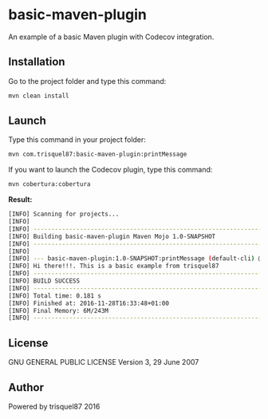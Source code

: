 # basic-maven-plugin
An example of a basic Maven plugin with Codecov integration.

Installation
----

Go to the project folder and type this command:

```sh
mvn clean install
```

Launch
----

Type this command in your project folder:

```sh
mvn com.trisquel87:basic-maven-plugin:printMessage
```

If you want to launch the Codecov plugin, type this command:

```sh
mvn cobertura:cobertura
```

**Result:**

```sh
[INFO] Scanning for projects...
[INFO]
[INFO] ------------------------------------------------------------------------
[INFO] Building basic-maven-plugin Maven Mojo 1.0-SNAPSHOT
[INFO] ------------------------------------------------------------------------
[INFO]
[INFO] --- basic-maven-plugin:1.0-SNAPSHOT:printMessage (default-cli) @ basic-maven-plugin ---
[INFO] Hi there!!!. This is a basic example from trisquel87
[INFO] ------------------------------------------------------------------------
[INFO] BUILD SUCCESS
[INFO] ------------------------------------------------------------------------
[INFO] Total time: 0.181 s
[INFO] Finished at: 2016-11-28T16:33:48+01:00
[INFO] Final Memory: 6M/243M
[INFO] ------------------------------------------------------------------------
```

License
----

 GNU GENERAL PUBLIC LICENSE Version 3, 29 June 2007
 

Author
----
Powered by trisquel87 2016